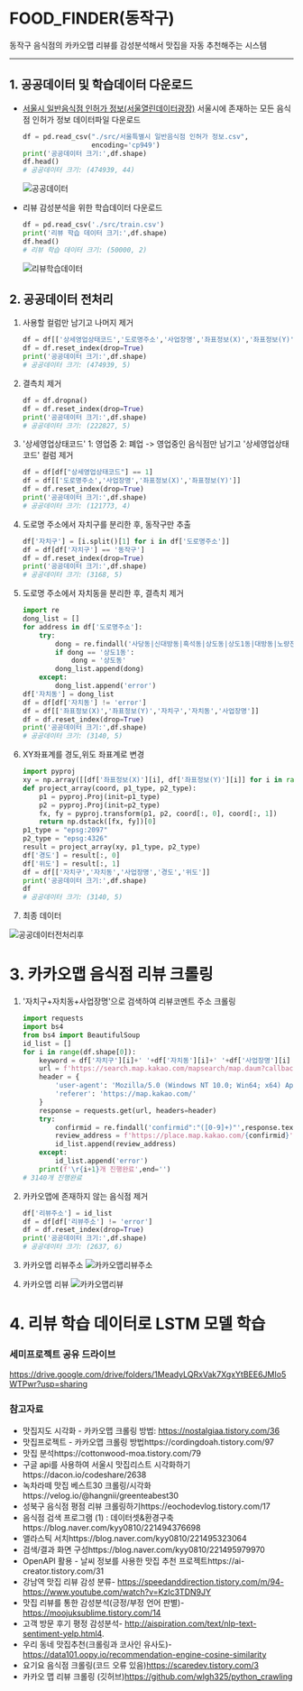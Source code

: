# FOOD_FINDER(동작구)

동작구 음식점의 카카오맵 리뷰를 감성분석해서 맛집을 자동 추천해주는 시스템

----

## 1. 공공데이터 및 학습데이터 다운로드

- [서울시 일반음식점 인허가 정보(서울열린데이터광장)](https://data.seoul.go.kr/dataList/OA-16094/S/1/datasetView.do) 
  서울시에 존재하는 모든 음식점 인허가 정보 데이터파일 다운로드

  ```python
  df = pd.read_csv("./src/서울특별시 일반음식점 인허가 정보.csv",
                   encoding='cp949')
  print('공공데이터 크기:',df.shape)
  df.head()
  # 공공데이터 크기: (474939, 44)
  ```

  ![공공데이터](./img/서울시공공데이터.jpeg)

- 리뷰 감성분석을 위한 학습데이터 다운로드

  ```python
  df = pd.read_csv('./src/train.csv')
  print('리뷰 학습 데이터 크기:',df.shape)
  df.head()
  # 리뷰 학습 데이터 크기: (50000, 2)
  ```

  ![리뷰학습데이터](./img/리뷰학습데이터.jpeg)

## 2. 공공데이터 전처리

1. 사용할 컬럼만 남기고 나머지 제거

   ```python
   df = df[['상세영업상태코드','도로명주소','사업장명','좌표정보(X)','좌표정보(Y)']]
   df = df.reset_index(drop=True)
   print('공공데이터 크기:',df.shape)
   # 공공데이터 크기: (474939, 5)
   ```

2. 결측치 제거

   ```python
   df = df.dropna()
   df = df.reset_index(drop=True)
   print('공공데이터 크기:',df.shape)
   # 공공데이터 크기: (222827, 5)
   ```

3. '상세영업상태코드' 1: 영업중 2: 폐업 -> 영업중인 음식점만 남기고 '상세영업상태코드' 컬럼 제거

   ```python
   df = df[df["상세영업상태코드"] == 1]
   df = df[['도로명주소','사업장명','좌표정보(X)','좌표정보(Y)']]
   df = df.reset_index(drop=True)
   print('공공데이터 크기:',df.shape)
   # 공공데이터 크기: (121773, 4)
   ```

4. 도로명 주소에서 자치구를 분리한 후, 동작구만 추출

   ```python
   df['자치구'] = [i.split()[1] for i in df['도로명주소']]
   df = df[df['자치구'] == '동작구']
   df = df.reset_index(drop=True)
   print('공공데이터 크기:',df.shape)
   # 공공데이터 크기: (3168, 5)
   ```

5. 도로명 주소에서 자치동을 분리한 후, 결측치 제거

   ```python
   import re
   dong_list = []
   for address in df['도로명주소']:
       try:
           dong = re.findall('사당동|신대방동|흑석동|상도동|상도1동|대방동|노량진동',address)[0]
           if dong == '상도1동':
               dong = '상도동'
           dong_list.append(dong)
       except:
           dong_list.append('error')
   df['자치동'] = dong_list
   df = df[df['자치동'] != 'error']
   df = df[['좌표정보(X)','좌표정보(Y)','자치구','자치동','사업장명']]
   df = df.reset_index(drop=True)
   print('공공데이터 크기:',df.shape)
   # 공공데이터 크기: (3140, 5)
   ```

6. XY좌표계를 경도,위도 좌표계로 변경

   ```python
   import pyproj
   xy = np.array([[df['좌표정보(X)'][i], df['좌표정보(Y)'][i]] for i in range(df.shape[0])])
   def project_array(coord, p1_type, p2_type):
       p1 = pyproj.Proj(init=p1_type)
       p2 = pyproj.Proj(init=p2_type)
       fx, fy = pyproj.transform(p1, p2, coord[:, 0], coord[:, 1])
       return np.dstack([fx, fy])[0]
   p1_type = "epsg:2097"
   p2_type = "epsg:4326"
   result = project_array(xy, p1_type, p2_type)
   df['경도'] = result[:, 0]
   df['위도'] = result[:, 1]
   df = df[['자치구','자치동','사업장명','경도','위도']]
   print('공공데이터 크기:',df.shape)
   df
   # 공공데이터 크기: (3140, 5)
   ```

7. 최종 데이터

![공공데이터전처리후](./img/서울시공공데이터_전처리후.jpeg)

# 3. 카카오맵 음식점 리뷰 크롤링

1. '자치구+자치동+사업장명'으로 검색하여 리뷰코멘트 주소 크롤링

   ```python
   import requests
   import bs4
   from bs4 import BeautifulSoup
   id_list = []
   for i in range(df.shape[0]):
       keyword = df['자치구'][i]+' '+df['자치동'][i]+' '+df['사업장명'][i] 
       url = f'https://search.map.kakao.com/mapsearch/map.daum?callback=jQuery18105963491453995977_1649742498249&q={keyword}&msFlag=A&sort=0'
       header = {
           'user-agent': 'Mozilla/5.0 (Windows NT 10.0; Win64; x64) AppleWebKit/537.36 (KHTML, like Gecko) Chrome/100.0.4896.75 Safari/537.36',
           'referer': 'https://map.kakao.com/'
       }
       response = requests.get(url, headers=header)
       try:
           confirmid = re.findall('confirmid":"([0-9]+)"',response.text)[0]
           review_address = f'https://place.map.kakao.com/{confirmid}'
           id_list.append(review_address)
       except:
           id_list.append('error')
       print(f'\r{i+1}개 진행완료',end='')
   # 3140개 진행완료
   ```

2. 카카오맵에 존재하지 않는 음식점 제거

   ```python
   df['리뷰주소'] = id_list
   df = df[df['리뷰주소'] != 'error']
   df = df.reset_index(drop=True)
   print('공공데이터 크기:',df.shape)
   # 공공데이터 크기: (2637, 6)
   ```

3. 카카오맵 리뷰주소
   ![카카오맵리뷰주소](./img/카카오맵_리뷰주소.jpeg)
4. 카카오맵 리뷰
   ![카카오맵리뷰](./img/카카오맵_리뷰.jpeg)

# 4. 리뷰 학습 데이터로 LSTM 모델 학습

### 세미프로젝트 공유 드라이브

https://drive.google.com/drive/folders/1MeadyLQRxVak7XgxYtBEE6JMIo5WTPwr?usp=sharing

### 참고자료

- 맛집지도 시각화 - 카카오맵 크롤링 방법: https://nostalgiaa.tistory.com/36
- 맛집프로젝트 - 카카오맵 크롤링 방법https://cordingdoah.tistory.com/97
- 맛집 분석https://cottonwood-moa.tistory.com/79
- 구글 api를 사용하여 서울시 맛집리스트 시각화하기https://dacon.io/codeshare/2638
- 녹차라떼 맛집 베스트30 크롤링/시각화https://velog.io/@hangnii/greenteabest30
- 성북구 음식점 평점 리뷰 크롤링하기https://eochodevlog.tistory.com/17
- 음식점 검색 프로그램 (1) : 데이터셋&환경구축https://blog.naver.com/kyy0810/221494376698
- 앨라스틱 서치https://blog.naver.com/kyy0810/221495323064
- 검색/결과 화면 구성https://blog.naver.com/kyy0810/221495979970
- OpenAPI 활용 - 날씨 정보를 사용한 맛집 추천 프로젝트https://ai-creator.tistory.com/31
- 강남역 맛집 리뷰 감성 분류- https://speedanddirection.tistory.com/m/94- https://www.youtube.com/watch?v=KzIc3TDN9JY
- 맛집 리뷰를 통한 감성분석(긍정/부정 언어 판별)- https://moojuksublime.tistory.com/14
- 고객 방문 후기 평정 감성분석- http://aispiration.com/text/nlp-text-sentiment-yelp.html4. 
- 우리 동네 맛집추천(크롤링과 코사인 유사도)- https://data101.oopy.io/recommendation-engine-cosine-similarity
- 요기요 음식점 크롤링(코드 오류 있음)https://scaredev.tistory.com/3
- 카카오 맵 리뷰 크롤링 (깃허브)https://github.com/wlgh325/python_crawling
